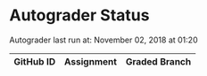 # Autograder Status
Autograder last run at: November 02, 2018 at 01:20

| GitHub ID | Assignment | Graded Branch |
|-----------|------------|---------------|
